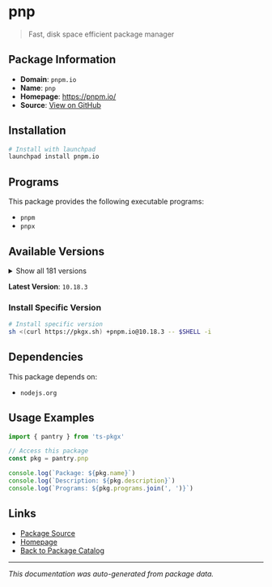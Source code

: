 # pnp

> Fast, disk space efficient package manager

## Package Information

- **Domain**: `pnpm.io`
- **Name**: `pnp`
- **Homepage**: https://pnpm.io/
- **Source**: [View on GitHub](https://github.com/pkgxdev/pantry/tree/main/projects/pnpm.io/package.yml)

## Installation

```bash
# Install with launchpad
launchpad install pnpm.io
```

## Programs

This package provides the following executable programs:

- `pnpm`
- `pnpx`

## Available Versions

<details>
<summary>Show all 181 versions</summary>

- `10.18.3`, `10.18.2`, `10.18.1`, `10.18.0`, `10.17.1`
- `10.17.0`, `10.16.1`, `10.16.0`, `10.15.1`, `10.15.0`
- `10.14.0`, `10.13.1`, `10.13.0`, `10.12.4`, `10.12.3`
- `10.12.2`, `10.12.1`, `10.12.0`, `10.11.1`, `10.11.0`
- `10.10.0`, `10.9.0`, `10.8.1`, `10.8.0`, `10.7.1`
- `10.7.0`, `10.6.5`, `10.6.4`, `10.6.3`, `10.6.2`
- `10.6.1`, `10.6.0`, `10.5.2`, `10.5.1`, `10.5.0`
- `10.4.1`, `10.4.0`, `10.3.0`, `10.2.1`, `10.2.0`
- `10.1.0`, `10.0.0`, `9.15.9`, `9.15.8`, `9.15.7`
- `9.15.6`, `9.15.5`, `9.15.4`, `9.15.3`, `9.15.2`
- `9.15.1`, `9.15.0`, `9.14.4`, `9.14.3`, `9.14.2`
- `9.14.1`, `9.13.2`, `9.13.1`, `9.13.0`, `9.12.3`
- `9.12.2`, `9.12.1`, `9.12.0`, `9.11.0`, `9.10.0`
- `9.9.0`, `9.8.0`, `9.7.1`, `9.7.0`, `9.6.0`
- `9.5.0`, `9.4.0`, `9.3.0`, `9.2.0`, `9.1.4`
- `9.1.3`, `9.1.2`, `9.1.1`, `9.1.0`, `9.0.6`
- `9.0.5`, `9.0.4`, `9.0.3`, `9.0.2`, `9.0.1`
- `9.0.0`, `8.15.9`, `8.15.8`, `8.15.7`, `8.15.6`
- `8.15.5`, `8.15.4`, `8.15.3`, `8.15.2`, `8.15.1`
- `8.15.0`, `8.14.3`, `8.14.2`, `8.14.1`, `8.14.0`
- `8.13.1`, `8.12.1`, `8.12.0`, `8.11.0`, `8.10.5`
- `8.10.4`, `8.10.3`, `8.10.2`, `8.10.1`, `8.10.0`
- `8.9.2`, `8.9.1`, `8.9.0`, `8.8.0`, `8.7.6`
- `8.7.5`, `8.7.4`, `8.7.3`, `8.7.1`, `8.7.0`
- `8.6.12`, `8.6.11`, `8.6.10`, `8.6.9`, `8.6.8`
- `8.6.7`, `8.6.6`, `8.6.5`, `8.6.4`, `8.6.3`
- `8.6.2`, `8.6.1`, `8.6.0`, `8.5.1`, `8.5.0`
- `8.4.0`, `8.3.1`, `8.3.0`, `8.2.0`, `8.1.1`
- `8.1.0`, `8.0.0`, `7.33.7`, `7.33.6`, `7.33.5`
- `7.33.4`, `7.33.3`, `7.33.2`, `7.33.1`, `7.33.0`
- `7.32.5`, `7.32.4`, `7.32.3`, `7.32.2`, `7.32.1`
- `7.32.0`, `7.31.0`, `7.30.5`, `7.30.3`, `7.30.1`
- `7.30.0`, `7.29.3`, `7.29.1`, `7.29.0`, `7.28.0`
- `7.27.1`, `7.27.0`, `7.26.3`, `7.26.2`, `7.26.1`
- `7.26.0`, `7.25.1`, `7.25.0`, `7.24.3`, `7.24.2`
- `7.23.0`, `7.22.0`, `7.21.0`, `7.20.0`, `7.19.0`
- `7.18.2`

</details>

**Latest Version**: `10.18.3`

### Install Specific Version

```bash
# Install specific version
sh <(curl https://pkgx.sh) +pnpm.io@10.18.3 -- $SHELL -i
```

## Dependencies

This package depends on:

- `nodejs.org`

## Usage Examples

```typescript
import { pantry } from 'ts-pkgx'

// Access this package
const pkg = pantry.pnp

console.log(`Package: ${pkg.name}`)
console.log(`Description: ${pkg.description}`)
console.log(`Programs: ${pkg.programs.join(', ')}`)
```

## Links

- [Package Source](https://github.com/pkgxdev/pantry/tree/main/projects/pnpm.io/package.yml)
- [Homepage](https://pnpm.io/)
- [Back to Package Catalog](../../package-catalog.md)

---

*This documentation was auto-generated from package data.*
